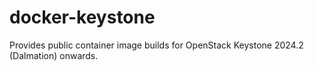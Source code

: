 # docker-keystone
Provides public container image builds for OpenStack Keystone 2024.2 (Dalmation) onwards.
